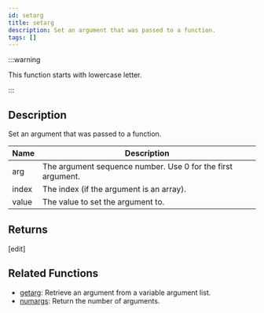 ```yaml
---
id: setarg
title: setarg
description: Set an argument that was passed to a function.
tags: []
---
```


:::warning

This function starts with lowercase letter.

:::

## Description

Set an argument that was passed to a function.

| Name  | Description                                                 |
| ----- | ----------------------------------------------------------- |
| arg   | The argument sequence number. Use 0 for the first argument. |
| index | The index (if the argument is an array).                    |
| value | The value to set the argument to.                           |

## Returns

[edit]

## Related Functions

- [getarg](../functions/getarg): Retrieve an argument from a variable argument list.
- [numargs](../functions/numargs): Return the number of arguments.

